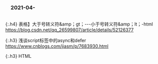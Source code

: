 ### 　2021-04-
```tip
```

{:.h4}
表格】大于号转义符&amp；gt；---小于号转义符&amp；lt；-html
<br>[
https://blog.csdn.net/qq_26599807/article/details/52126377
](
https://blog.csdn.net/qq_26599807/article/details/52126377
)

{:.h3}
浅谈script标签中的async和defer
<br>[
https://www.cnblogs.com/jiasm/p/7683930.html
](
https://www.cnblogs.com/jiasm/p/7683930.html
)

{:.h3}
HTML <script> defer 属性
<br>[
https://www.runoob.com/tags/att-script-defer.html
](
https://www.runoob.com/tags/att-script-defer.html
)
```tip
```

{:.h3}
HTML/Javascript - Get text from online file
[
https://stackoverflow.com/questions/6086083/html-javascript-get-text-from-online-file
](
https://stackoverflow.com/questions/6086083/html-javascript-get-text-from-online-file
)
```tip
<script type="text/javascript" src="data.js"  >
var data[];
data[0]="something";
```
```note
<script type="text/javascript" src="data.js"  >
where data.js can be..

data[0]="something";
```

{:.h3}
HTML - read .txt file from URL location in javascript
[
https://stackoverflow.com/questions/28828029/html-read-txt-file-from-url-location-in-javascript
](
https://stackoverflow.com/questions/28828029/html-read-txt-file-from-url-location-in-javascript
)

{:.h3}
Get text from a txt file in the url
[
https://stackoverflow.com/questions/39758031/get-text-from-a-txt-file-in-the-url
](
https://stackoverflow.com/questions/39758031/get-text-from-a-txt-file-in-the-url
)

https://fiddle.jshell.net/robots.txt

```note
```
https://www.voidtools.com/zh-cn/License.txt

https://gitee.com/bingxuechangyax/vim/raw/master/README.txt
